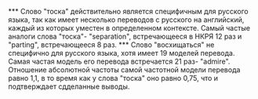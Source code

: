 *** Слово "тоска" действительно является специфичным для русского языка, так как имеет несколько переводов с русского на английский, каждый из которых уместен в определенном контексте. Самый частые аналоги слова "тоска"- "separation", встречающееся в НКРЯ 12 раз и "parting", встречающееся 8 раз.
*** Слово "восхищаться" не специфично для русского языка, хотя имеет 19 моделей перевода. Самая частая модель его перевода встречается 21 раз- "admire". Отношение абсолютной частоты самой частотной модели перевода равно 1,1, в то время как у слова "тоска" оно равно 0,75, что и подтверждает сдделанные выводы.
